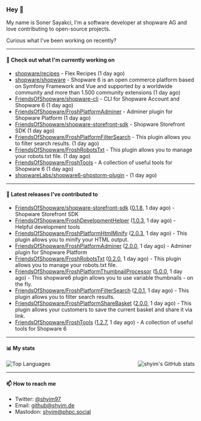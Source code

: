 ### Hey 👋

My name is Soner Sayakci, I'm a software developer at shopware AG and love contributing to open-source projects.

Curious what I've been working on recently?

---

#### 👷 Check out what I'm currently working on

- [shopware/recipes](https://github.com/shopware/recipes) - Flex Recipes (1 day ago)
- [shopware/shopware](https://github.com/shopware/shopware) - Shopware 6 is an open commerce platform based on Symfony Framework and Vue and supported by a worldwide community and more than 1.500 community extensions (1 day ago)
- [FriendsOfShopware/shopware-cli](https://github.com/FriendsOfShopware/shopware-cli) - CLI for Shopware Account and Shopware 6 (1 day ago)
- [FriendsOfShopware/FroshPlatformAdminer](https://github.com/FriendsOfShopware/FroshPlatformAdminer) - Adminer plugin for Shopware Platform (1 day ago)
- [FriendsOfShopware/shopware-storefront-sdk](https://github.com/FriendsOfShopware/shopware-storefront-sdk) - Shopware Storefront SDK (1 day ago)
- [FriendsOfShopware/FroshPlatformFilterSearch](https://github.com/FriendsOfShopware/FroshPlatformFilterSearch) - This plugin allows you to filter search results. (1 day ago)
- [FriendsOfShopware/FroshRobotsTxt](https://github.com/FriendsOfShopware/FroshRobotsTxt) - This plugin allows you to manage your robots.txt file. (1 day ago)
- [FriendsOfShopware/FroshTools](https://github.com/FriendsOfShopware/FroshTools) - A collection of useful tools for Shopware 6 (1 day ago)
- [shopwareLabs/shopware6-phpstorm-plugin](https://github.com/shopwareLabs/shopware6-phpstorm-plugin) -  (1 day ago)

---

#### 🔭 Latest releases I've contributed to

- [FriendsOfShopware/shopware-storefront-sdk](https://github.com/FriendsOfShopware/shopware-storefront-sdk) ([0.1.8](https://github.com/FriendsOfShopware/shopware-storefront-sdk/releases/tag/0.1.8), 1 day ago) - Shopware Storefront SDK
- [FriendsOfShopware/FroshDevelopmentHelper](https://github.com/FriendsOfShopware/FroshDevelopmentHelper) ([1.0.3](https://github.com/FriendsOfShopware/FroshDevelopmentHelper/releases/tag/1.0.3), 1 day ago) - Helpful development tools
- [FriendsOfShopware/FroshPlatformHtmlMinify](https://github.com/FriendsOfShopware/FroshPlatformHtmlMinify) ([2.0.3](https://github.com/FriendsOfShopware/FroshPlatformHtmlMinify/releases/tag/2.0.3), 1 day ago) - This plugin allows you to minify your HTML output.
- [FriendsOfShopware/FroshPlatformAdminer](https://github.com/FriendsOfShopware/FroshPlatformAdminer) ([2.0.0](https://github.com/FriendsOfShopware/FroshPlatformAdminer/releases/tag/2.0.0), 1 day ago) - Adminer plugin for Shopware Platform
- [FriendsOfShopware/FroshRobotsTxt](https://github.com/FriendsOfShopware/FroshRobotsTxt) ([0.2.0](https://github.com/FriendsOfShopware/FroshRobotsTxt/releases/tag/0.2.0), 1 day ago) - This plugin allows you to manage your robots.txt file.
- [FriendsOfShopware/FroshPlatformThumbnailProcessor](https://github.com/FriendsOfShopware/FroshPlatformThumbnailProcessor) ([5.0.0](https://github.com/FriendsOfShopware/FroshPlatformThumbnailProcessor/releases/tag/5.0.0), 1 day ago) - This shopware6 plugin allows you to use variable thumbnails - on the fly.
- [FriendsOfShopware/FroshPlatformFilterSearch](https://github.com/FriendsOfShopware/FroshPlatformFilterSearch) ([2.0.1](https://github.com/FriendsOfShopware/FroshPlatformFilterSearch/releases/tag/2.0.1), 1 day ago) - This plugin allows you to filter search results.
- [FriendsOfShopware/FroshPlatformShareBasket](https://github.com/FriendsOfShopware/FroshPlatformShareBasket) ([2.0.0](https://github.com/FriendsOfShopware/FroshPlatformShareBasket/releases/tag/2.0.0), 1 day ago) - This plugin allows your customers to save the current basket and share it via link.
- [FriendsOfShopware/FroshTools](https://github.com/FriendsOfShopware/FroshTools) ([1.2.7](https://github.com/FriendsOfShopware/FroshTools/releases/tag/1.2.7), 1 day ago) - A collection of useful tools for Shopware 6

---

#### 📊 My stats

<img align="right" alt="shyim's GitHub stats" src="https://github-readme-stats.vercel.app/api?username=shyim&count_private=1&show_icons=true&" />

![Top Languages](https://github-readme-stats.vercel.app/api/top-langs/?username=shyim)

---

#### 📫 How to reach me

- Twitter: [@shyim97](https://twitter.com/shyim97)
- Email: [github@shyim.de](mailto://github@shyim.de)
- Mastodon: <a rel="me" href="https://phpc.social/@shyim">shyim@phpc.social</a>
